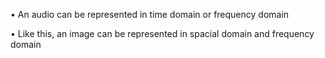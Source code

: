 • An audio can be represented in time domain or frequency domain

• Like this, an image can be represented in spacial domain and frequency domain